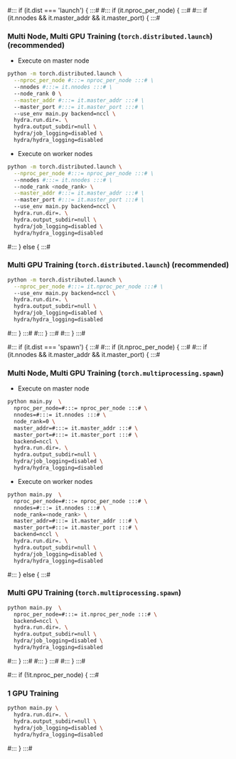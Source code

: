 #::: if (it.dist === 'launch') { :::#
#::: if (it.nproc_per_node) { :::#
#::: if (it.nnodes && it.master_addr && it.master_port) { :::#

### Multi Node, Multi GPU Training (`torch.distributed.launch`) (recommended)

- Execute on master node

```sh
python -m torch.distributed.launch \
  --nproc_per_node #:::= nproc_per_node :::# \
  --nnodes #:::= it.nnodes :::# \
  --node_rank 0 \
  --master_addr #:::= it.master_addr :::# \
  --master_port #:::= it.master_port :::# \
  --use_env main.py backend=nccl \
  hydra.run.dir=. \
  hydra.output_subdir=null \
  hydra/job_logging=disabled \
  hydra/hydra_logging=disabled
```

- Execute on worker nodes

```sh
python -m torch.distributed.launch \
  --nproc_per_node #:::= nproc_per_node :::# \
  --nnodes #:::= it.nnodes :::# \
  --node_rank <node_rank> \
  --master_addr #:::= it.master_addr :::# \
  --master_port #:::= it.master_port :::# \
  --use_env main.py backend=nccl \
  hydra.run.dir=. \
  hydra.output_subdir=null \
  hydra/job_logging=disabled \
  hydra/hydra_logging=disabled
```

#::: } else { :::#

### Multi GPU Training (`torch.distributed.launch`) (recommended)

```sh
python -m torch.distributed.launch \
  --nproc_per_node #:::= it.nproc_per_node :::# \
  --use_env main.py backend=nccl \
  hydra.run.dir=. \
  hydra.output_subdir=null \
  hydra/job_logging=disabled \
  hydra/hydra_logging=disabled
```

#::: } :::#
#::: } :::#
#::: } :::#

#::: if (it.dist === 'spawn') { :::#
#::: if (it.nproc_per_node) { :::#
#::: if (it.nnodes && it.master_addr && it.master_port) { :::#

### Multi Node, Multi GPU Training (`torch.multiprocessing.spawn`)

- Execute on master node

```sh
python main.py  \
  nproc_per_node=#:::= nproc_per_node :::# \
  nnodes=#:::= it.nnodes :::# \
  node_rank=0 \
  master_addr=#:::= it.master_addr :::# \
  master_port=#:::= it.master_port :::# \
  backend=nccl \
  hydra.run.dir=. \
  hydra.output_subdir=null \
  hydra/job_logging=disabled \
  hydra/hydra_logging=disabled
```

- Execute on worker nodes

```sh
python main.py  \
  nproc_per_node=#:::= nproc_per_node :::# \
  nnodes=#:::= it.nnodes :::# \
  node_rank=<node_rank> \
  master_addr=#:::= it.master_addr :::# \
  master_port=#:::= it.master_port :::# \
  backend=nccl \
  hydra.run.dir=. \
  hydra.output_subdir=null \
  hydra/job_logging=disabled \
  hydra/hydra_logging=disabled
```

#::: } else { :::#

### Multi GPU Training (`torch.multiprocessing.spawn`)

```sh
python main.py  \
  nproc_per_node=#:::= it.nproc_per_node :::# \
  backend=nccl \
  hydra.run.dir=. \
  hydra.output_subdir=null \
  hydra/job_logging=disabled \
  hydra/hydra_logging=disabled
```

#::: } :::#
#::: } :::#
#::: } :::#

#::: if (!it.nproc_per_node) { :::#

### 1 GPU Training

```sh
python main.py \
  hydra.run.dir=. \
  hydra.output_subdir=null \
  hydra/job_logging=disabled \
  hydra/hydra_logging=disabled
```

#::: } :::#
